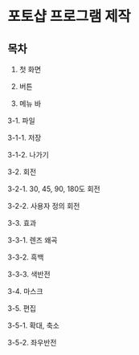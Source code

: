 # 포토샵 프로그램 제작
## 목차
1. 첫 화면

2. 버튼

3. 메뉴 바

3-1. 파일

3-1-1. 저장

3-1-2. 나가기

3-2. 회전

3-2-1. 30, 45, 90, 180도 회전

3-2-2. 사용자 정의 회전

3-3. 효과

3-3-1. 렌즈 왜곡

3-3-2. 흑백

3-3-3. 색반전

3-4. 마스크

3-5. 편집

3-5-1. 확대, 축소

3-5-2. 좌우반전
  
